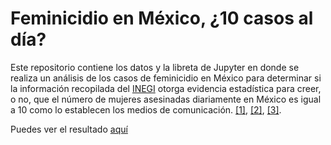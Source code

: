 # Feminicidio en México, ¿10 casos al día?

Este repositorio contiene los datos y la libreta de Jupyter en donde se realiza un análisis de los casos de feminicidio en México para determinar si la información recopilada del [INEGI](https://www.inegi.org.mx/sistemas/olap/proyectos/bd/continuas/mortalidad/defuncioneshom.asp) otorga evidencia estadística para creer, o no, que el número de mujeres asesinadas diariamente en México es igual a 10 como lo establecen los medios de comunicación. [[1]](https://www.eleconomista.com.mx/politica/Solo-en-los-primeros-seis-meses-del-2020-fueron-asesinadas-1844-mujeres-en-Mexico-Inegi-20210213-0002.html), [[2]](https://elpais.com/mexico/2021-06-28/los-feminicidios-en-mexico-aumentan-un-71-en-los-cinco-primeros-meses-de-2021.html), [[3]](https://www.jornada.com.mx/notas/2021/11/20/politica/asesinadas-10-mujeres-al-dia-en-mexico-senala-ai/).

Puedes ver el resultado [aquí](https://pedro-hdez.github.io/miniposts/feminicidios_analisis.html)
